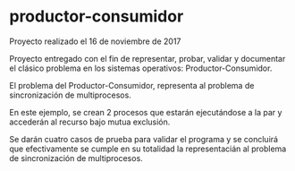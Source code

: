 # productor-consumidor
Proyecto realizado el 16 de noviembre de 2017

Proyecto entregado con el fin de representar, probar, validar y documentar el clásico problema en los sistemas operativos: Productor-Consumidor.

El problema del Productor-Consumidor, representa al problema de sincronización de multiprocesos. 

En este ejemplo, se crean 2 procesos que estarán ejecutándose a la par y accederán al recurso bajo mutua exclusión.

Se darán cuatro casos de prueba para validar el programa y se concluirá que efectivamente se cumple en su totalidad la representacián al problema de sincronización
de multiprocesos.
